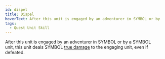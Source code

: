 ```yaml
---
id: dispel
title: Dispel
hoverText: After this unit is engaged by an adventurer in SYMBOL or by a SYMBOL unit, this unit deals SYMBOL true damage to the engaging unit, even if defeated.
tags:
  - Quest Unit Skill
---
```


After this unit is engaged by an adventurer in SYMBOL or by a SYMBOL unit, this unit deals SYMBOL [true damage](/docs/terms/true-damage) to the engaging unit, even if defeated.